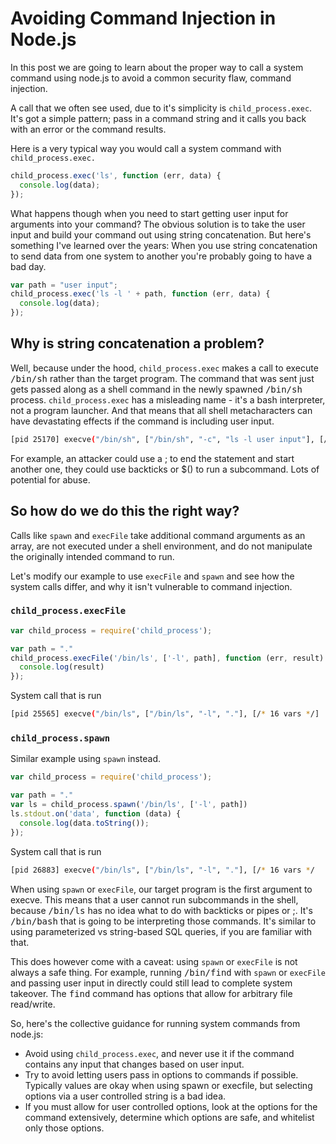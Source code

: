 # Avoiding Command Injection in Node.js

In this post we are going to learn about the proper way to call a system command using node.js to avoid a common security flaw, command injection.

A call that we often see used, due to it's simplicity is `child_process.exec`. It's got a simple pattern; pass in a command string and it calls you back with an error or the command results.

Here is a very typical way you would call a system command with `child_process.exec.`

```js
child_process.exec('ls', function (err, data) {
  console.log(data);
});
```

What happens though when you need to start getting user input for arguments into your command? The obvious solution is to take the user input and build your command out using string concatenation. But here's something I've learned over the years: When you use string concatenation to send data from one system to another you're probably going to have a bad day.

```js
var path = "user input";
child_process.exec('ls -l ' + path, function (err, data) {
  console.log(data);
});
```

## Why is string concatenation a problem?

Well, because under the hood, `child_process.exec`  makes a call to execute <kbd>/bin/sh</kbd> rather than the target program. The command that was sent just gets passed along as a shell command in the newly spawned <kbd>/bin/sh</kbd> process. `child_process.exec` has a misleading name - it's a bash interpreter, not a program launcher. And that means that all shell metacharacters can have devastating effects if the command is including user input.

```sh
[pid 25170] execve("/bin/sh", ["/bin/sh", "-c", "ls -l user input"], [/* 16 vars */]
```

For example, an attacker could use a ; to end the statement and start another one, they could use backticks or $() to run a subcommand. Lots of potential for abuse.

## So how do we do this the right way?

Calls like `spawn` and `execFile` take additional command arguments as an array, are not executed under a shell environment, and do not manipulate the originally intended command to run.

Let's modify our example to use `execFile` and `spawn` and see how the system calls differ, and why it isn't vulnerable to command injection.

### `child_process.execFile`

```js
var child_process = require('child_process');

var path = "."
child_process.execFile('/bin/ls', ['-l', path], function (err, result) {
  console.log(result)
});
```

System call that is run

```sh
[pid 25565] execve("/bin/ls", ["/bin/ls", "-l", "."], [/* 16 vars */]
```

### `child_process.spawn`

Similar example using `spawn` instead.

```js
var child_process = require('child_process');

var path = "."
var ls = child_process.spawn('/bin/ls', ['-l', path])
ls.stdout.on('data', function (data) {
  console.log(data.toString());
});
```

System call that is run

```sh
[pid 26883] execve("/bin/ls", ["/bin/ls", "-l", "."], [/* 16 vars */
```

When using `spawn` or `execFile`, our target program is the first argument to execve. This means that a user cannot run subcommands in the shell, because <kbd>/bin/ls</kbd> has no idea what to do with backticks or pipes or ;. It's <kbd>/bin/bash</kbd> that is going to be interpreting those commands. It's similar to using parameterized vs string-based SQL queries, if you are familiar with that.

This does however come with a caveat: using `spawn` or `execFile` is not always a safe thing. For example, running <kbd>/bin/find</kbd> with `spawn` or `execFile` and passing user input in directly could still lead to complete system takeover. The <kbd>find</kbd> command has options that allow for arbitrary file read/write.

So, here's the collective guidance for running system commands from node.js:

* Avoid using `child_process.exec`, and never use it if the command contains any input that changes based on user input.
* Try to avoid letting users pass in options to commands if possible. Typically values are okay when using spawn or execfile, but selecting options via a user controlled string is a bad idea.
* If you must allow for user controlled options, look at the options for the command extensively, determine which options are safe, and whitelist only those options.
